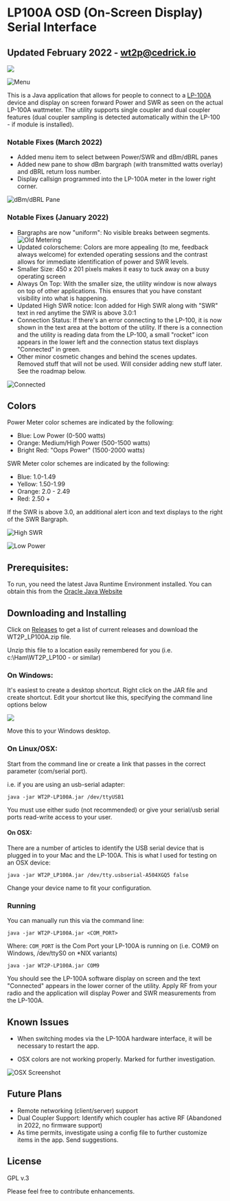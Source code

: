 # LP100A OSD (On-Screen Display) Serial Interface
## Updated February 2022 - wt2p@cedrick.io

![](img/meter_high_power.png)

![Menu](img/meter_menu_items)

This is a Java application that allows for people to connect to a [LP-100A](http://www.telepostinc.com/lp100.html) 
device and display on screen forward Power and SWR as seen on the actual LP-100A wattmeter. 
The utility supports single coupler and dual coupler features (dual coupler sampling
is detected automatically within the LP-100 - if module is installed).

### Notable Fixes (March 2022)

* Added menu item to select between Power/SWR and dBm/dBRL panes
* Added new pane to show dBm bargraph (with transmitted watts overlay) and
dBRL return loss number.
* Display callsign programmed into the LP-100A meter in the lower right corner.

![dBm/dBRL Pane](img/meter_db_panel)

### Notable Fixes (January 2022)

* Bargraphs are now "uniform": No visible breaks between segments.
![Old Metering](img/meter_mid_power_old.png)
* Updated colorscheme: Colors are more appealing (to me, feedback always welcome) for extended 
operating sessions and the contrast allows for immediate identification of power and SWR levels.
* Smaller Size: 450 x 201 pixels makes it easy to tuck away on a busy operating screen
* Always On Top: With the smaller size, the utility window is now always on top of other
applications. This ensures that you have constant visibility into what is happening.
* Updated High SWR notice: Icon added for High SWR along with "SWR" text in red
anytime the SWR is above 3.0:1
* Connection Status: If there's an error connecting to the LP-100, it is now shown 
in the text area at the bottom of the utility. If there is a connection and the utility
is reading data from the LP-100, a small "rocket" icon appears in the lower left
and the connection status text displays "Connected" in green.
* Other minor cosmetic changes and behind the scenes updates. Removed stuff that will not be 
used. Will consider adding new stuff later. See the roadmap below.

![Connected](img/meter_new_connected.png)
 
## Colors

Power Meter color schemes are indicated by the following:
 * Blue: Low Power (0-500 watts)
 * Orange: Medium/High Power (500-1500 watts)
 * Bright Red: "Oops Power" (1500-2000 watts)

SWR Meter color schemes are indicated by the following:
* Blue: 1.0-1.49
* Yellow: 1.50-1.99
* Orange: 2.0 - 2.49
* Red: 2.50 +

If the SWR is above 3.0, an additional alert icon and text displays to the right of the SWR Bargraph.

![High SWR](img/meter_hi_swr.png)


![Low Power](img/meter_low_power.png)

## Prerequisites:

To run, you need the latest Java Runtime Environment installed. You can obtain this
from the [Oracle Java Website](https://java.com)

## Downloading and Installing

Click on [Releases](https://github.com/chibondking/wt2p_lp100a/releases) to get a list of current releases and download the WT2P_LP100A.zip file.

Unzip this file to a location easily remembered for you (i.e. c:\Ham\WT2P_LP100 - or similar)

### On Windows:

It's easiest to create a desktop shortcut. Right click on the JAR file and create shortcut. Edit your shortcut like this, specifying the command line options below

![](img/windows_shortcut.png)

Move this to your Windows desktop.

### On Linux/OSX:

Start from the command line or create a link that passes in the correct parameter (com/serial port).

i.e. if you are using an usb-serial adapter:

`java -jar WT2P-LP100A.jar /dev/ttyUSB1`

You must use either sudo (not recommended) or give your serial/usb serial ports read-write access to your user.

#### On OSX:

There are a number of articles to identify the USB serial device that is plugged
in to your Mac and the LP-100A. This is what I used for testing on an OSX device:

`java -jar WT2P_LP100A.jar /dev/tty.usbserial-A504XGQ5 false`

Change your device name to fit your configuration.

### Running

You can manually run this via the command line:

`java -jar WT2P-LP100A.jar <COM_PORT>`

Where:
`COM_PORT` is the Com Port your LP-100A is running on (i.e. COM9 on Windows, /dev/ttyS0 on *NIX variants)

`java -jar WT2P-LP100A.jar COM9`

You should see the LP-100A software display on screen and the text "Connected" appears in the lower corner of the utility. 
Apply RF from your radio and the application will display Power and SWR measurements from the LP-100A.

## Known Issues

* When switching modes via the LP-100A hardware interface, it will be necessary to restart the app.

* OSX colors are not working properly. Marked for further investigation.

![OSX Screenshot](img/osx_screenshot.png)

## Future Plans

* Remote networking (client/server) support
* Dual Coupler Support: Identify which coupler has active RF (Abandoned in 2022, no firmware support)
* As time permits, investigate using a config file to further customize items in the app. Send suggestions.

## License
GPL v.3

Please feel free to contribute enhancements.
